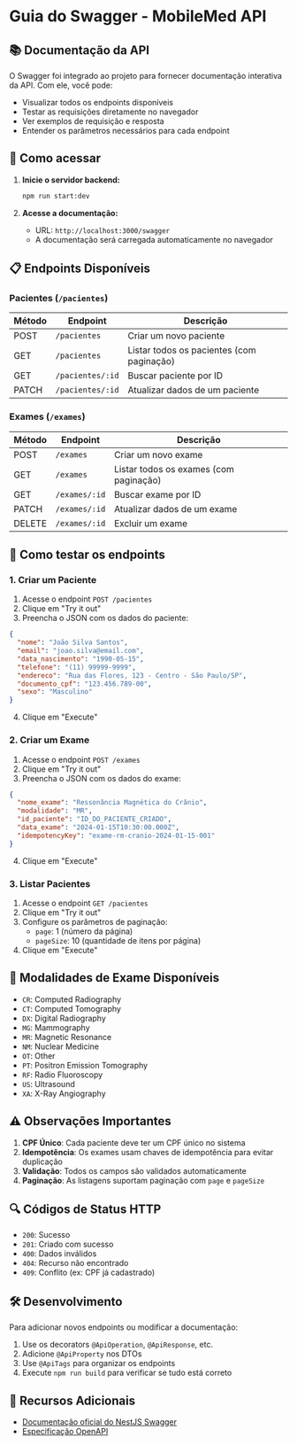 # Guia do Swagger - MobileMed API

## 📚 Documentação da API

O Swagger foi integrado ao projeto para fornecer documentação interativa da API. Com ele, você pode:

- Visualizar todos os endpoints disponíveis
- Testar as requisições diretamente no navegador
- Ver exemplos de requisição e resposta
- Entender os parâmetros necessários para cada endpoint

## 🚀 Como acessar

1. **Inicie o servidor backend:**
   ```bash
   npm run start:dev
   ```

2. **Acesse a documentação:**
   - URL: `http://localhost:3000/swagger`
   - A documentação será carregada automaticamente no navegador

## 📋 Endpoints Disponíveis

### Pacientes (`/pacientes`)

| Método | Endpoint | Descrição |
|--------|----------|-----------|
| POST | `/pacientes` | Criar um novo paciente |
| GET | `/pacientes` | Listar todos os pacientes (com paginação) |
| GET | `/pacientes/:id` | Buscar paciente por ID |
| PATCH | `/pacientes/:id` | Atualizar dados de um paciente |

### Exames (`/exames`)

| Método | Endpoint | Descrição |
|--------|----------|-----------|
| POST | `/exames` | Criar um novo exame |
| GET | `/exames` | Listar todos os exames (com paginação) |
| GET | `/exames/:id` | Buscar exame por ID |
| PATCH | `/exames/:id` | Atualizar dados de um exame |
| DELETE | `/exames/:id` | Excluir um exame |

## 🔧 Como testar os endpoints

### 1. Criar um Paciente

1. Acesse o endpoint `POST /pacientes`
2. Clique em "Try it out"
3. Preencha o JSON com os dados do paciente:

```json
{
  "nome": "João Silva Santos",
  "email": "joao.silva@email.com",
  "data_nascimento": "1990-05-15",
  "telefone": "(11) 99999-9999",
  "endereco": "Rua das Flores, 123 - Centro - São Paulo/SP",
  "documento_cpf": "123.456.789-00",
  "sexo": "Masculino"
}
```

4. Clique em "Execute"

### 2. Criar um Exame

1. Acesse o endpoint `POST /exames`
2. Clique em "Try it out"
3. Preencha o JSON com os dados do exame:

```json
{
  "nome_exame": "Ressonância Magnética do Crânio",
  "modalidade": "MR",
  "id_paciente": "ID_DO_PACIENTE_CRIADO",
  "data_exame": "2024-01-15T10:30:00.000Z",
  "idempotencyKey": "exame-rm-cranio-2024-01-15-001"
}
```

4. Clique em "Execute"

### 3. Listar Pacientes

1. Acesse o endpoint `GET /pacientes`
2. Clique em "Try it out"
3. Configure os parâmetros de paginação:
   - `page`: 1 (número da página)
   - `pageSize`: 10 (quantidade de itens por página)
4. Clique em "Execute"

## 📝 Modalidades de Exame Disponíveis

- `CR`: Computed Radiography
- `CT`: Computed Tomography
- `DX`: Digital Radiography
- `MG`: Mammography
- `MR`: Magnetic Resonance
- `NM`: Nuclear Medicine
- `OT`: Other
- `PT`: Positron Emission Tomography
- `RF`: Radio Fluoroscopy
- `US`: Ultrasound
- `XA`: X-Ray Angiography

## ⚠️ Observações Importantes

1. **CPF Único**: Cada paciente deve ter um CPF único no sistema
2. **Idempotência**: Os exames usam chaves de idempotência para evitar duplicação
3. **Validação**: Todos os campos são validados automaticamente
4. **Paginação**: As listagens suportam paginação com `page` e `pageSize`

## 🔍 Códigos de Status HTTP

- `200`: Sucesso
- `201`: Criado com sucesso
- `400`: Dados inválidos
- `404`: Recurso não encontrado
- `409`: Conflito (ex: CPF já cadastrado)

## 🛠️ Desenvolvimento

Para adicionar novos endpoints ou modificar a documentação:

1. Use os decorators `@ApiOperation`, `@ApiResponse`, etc.
2. Adicione `@ApiProperty` nos DTOs
3. Use `@ApiTags` para organizar os endpoints
4. Execute `npm run build` para verificar se tudo está correto

## 📖 Recursos Adicionais

- [Documentação oficial do NestJS Swagger](https://docs.nestjs.com/openapi/introduction)
- [Especificação OpenAPI](https://swagger.io/specification/)
